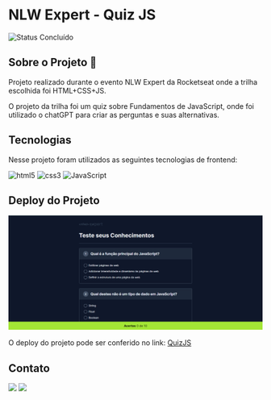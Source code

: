 # NLW Expert - Quiz JS

<p align="left">
<img alt="Status Concluído" src="https://img.shields.io/badge/STATUS-CONCLU%C3%8DDO-brightgreen">
</p>


## Sobre o Projeto 🚀


Projeto realizado durante o evento NLW Expert da Rocketseat onde a trilha escolhida foi HTML+CSS+JS.

O projeto da trilha foi um quiz sobre Fundamentos de JavaScript, onde foi utilizado o chatGPT para criar as perguntas e suas alternativas.

## Tecnologias

Nesse projeto foram utilizados as seguintes tecnologias de frontend:

![html5](https://img.shields.io/badge/HTML5-E34F26?style=for-the-badge&logo=html5&logoColor=white) ![css3](https://img.shields.io/badge/css3-1572B6?style=for-the-badge&logo=css3&logoColor=white)
![JavaScript](https://img.shields.io/badge/javascript-%23323330.svg?style=for-the-badge&logo=javascript&logoColor=%23F7DF1E) 

## Deploy do Projeto

<img src="assets/quizjs.png">

<p>O deploy do projeto pode ser conferido no link: <a href="https://nlw-experts-quizjs.vercel.app/">QuizJS</a></p>

## Contato

<div> 
   <a href = "mailto:chrystianevilela27@gmail.com"><img src="https://img.shields.io/badge/-Gmail-%23333?style=for-the-badge&logo=gmail&logoColor=white" target="_blank"></a>
  <a href="https://www.linkedin.com/in/cristianevilelaazevedo/" target="_blank"><img src="https://img.shields.io/badge/-LinkedIn-%230077B5?style=for-the-badge&logo=linkedin&logoColor=white" target="_blank"></a>   
</div>

